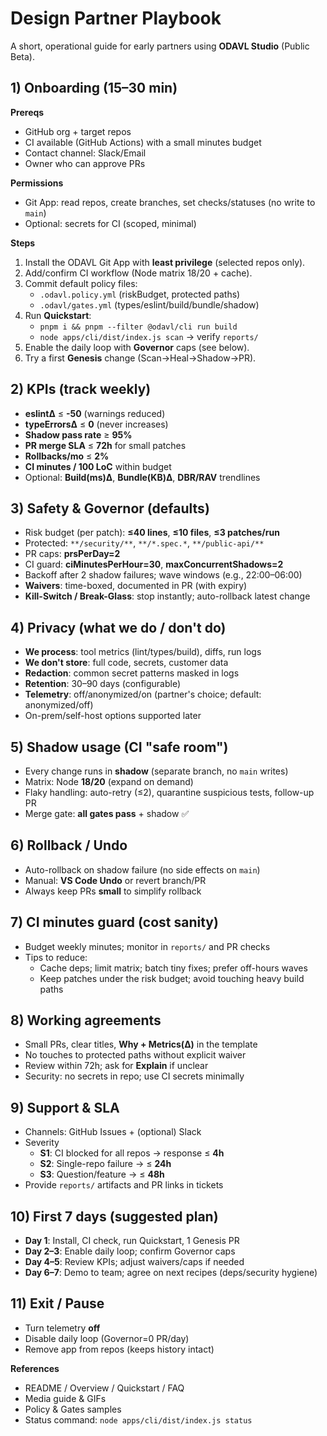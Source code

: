 # Design Partner Playbook

A short, operational guide for early partners using **ODAVL Studio** (Public Beta).

## 1) Onboarding (15–30 min)

**Prereqs**

- GitHub org + target repos
- CI available (GitHub Actions) with a small minutes budget
- Contact channel: Slack/Email
- Owner who can approve PRs

**Permissions**

- Git App: read repos, create branches, set checks/statuses (no write to `main`)
- Optional: secrets for CI (scoped, minimal)

**Steps**

1. Install the ODAVL Git App with **least privilege** (selected repos only).
2. Add/confirm CI workflow (Node matrix 18/20 + cache).
3. Commit default policy files:
   - `.odavl.policy.yml` (riskBudget, protected paths)
   - `.odavl/gates.yml` (types/eslint/build/bundle/shadow)
4. Run **Quickstart**:
   - `pnpm i && pnpm --filter @odavl/cli run build`
   - `node apps/cli/dist/index.js scan` → verify `reports/`
5. Enable the daily loop with **Governor** caps (see below).
6. Try a first **Genesis** change (Scan→Heal→Shadow→PR).

## 2) KPIs (track weekly)

- **eslintΔ** ≤ **-50** (warnings reduced)
- **typeErrorsΔ** ≤ **0** (never increases)
- **Shadow pass rate** ≥ **95%**
- **PR merge SLA** ≤ **72h** for small patches
- **Rollbacks/mo** ≤ **2%**
- **CI minutes / 100 LoC** within budget
- Optional: **Build(ms)Δ**, **Bundle(KB)Δ**, **DBR/RAV** trendlines

## 3) Safety & Governor (defaults)

- Risk budget (per patch): **≤40 lines**, **≤10 files**, **≤3 patches/run**
- Protected: `**/security/**`, `**/*.spec.*`, `**/public-api/**`
- PR caps: **prsPerDay=2**
- CI guard: **ciMinutesPerHour=30**, **maxConcurrentShadows=2**
- Backoff after 2 shadow failures; wave windows (e.g., 22:00–06:00)
- **Waivers**: time-boxed, documented in PR (with expiry)
- **Kill-Switch / Break-Glass**: stop instantly; auto-rollback latest change

## 4) Privacy (what we do / don't do)

- **We process**: tool metrics (lint/types/build), diffs, run logs
- **We don't store**: full code, secrets, customer data
- **Redaction**: common secret patterns masked in logs
- **Retention**: 30–90 days (configurable)
- **Telemetry**: off/anonymized/on (partner's choice; default: anonymized/off)
- On-prem/self-host options supported later

## 5) Shadow usage (CI "safe room")

- Every change runs in **shadow** (separate branch, no `main` writes)
- Matrix: Node **18/20** (expand on demand)
- Flaky handling: auto-retry (≤2), quarantine suspicious tests, follow-up PR
- Merge gate: **all gates pass** + shadow ✅

## 6) Rollback / Undo

- Auto-rollback on shadow failure (no side effects on `main`)
- Manual: **VS Code Undo** or revert branch/PR
- Always keep PRs **small** to simplify rollback

## 7) CI minutes guard (cost sanity)

- Budget weekly minutes; monitor in `reports/` and PR checks
- Tips to reduce:
  - Cache deps; limit matrix; batch tiny fixes; prefer off-hours waves
  - Keep patches under the risk budget; avoid touching heavy build paths

## 8) Working agreements

- Small PRs, clear titles, **Why + Metrics(Δ)** in the template
- No touches to protected paths without explicit waiver
- Review within 72h; ask for **Explain** if unclear
- Security: no secrets in repo; use CI secrets minimally

## 9) Support & SLA

- Channels: GitHub Issues + (optional) Slack
- Severity
  - **S1**: CI blocked for all repos → response ≤ **4h**
  - **S2**: Single-repo failure → ≤ **24h**
  - **S3**: Question/feature → ≤ **48h**
- Provide `reports/` artifacts and PR links in tickets

## 10) First 7 days (suggested plan)

- **Day 1**: Install, CI check, run Quickstart, 1 Genesis PR
- **Day 2–3**: Enable daily loop; confirm Governor caps
- **Day 4–5**: Review KPIs; adjust waivers/caps if needed
- **Day 6–7**: Demo to team; agree on next recipes (deps/security hygiene)

## 11) Exit / Pause

- Turn telemetry **off**
- Disable daily loop (Governor=0 PR/day)
- Remove app from repos (keeps history intact)

**References**

- README / Overview / Quickstart / FAQ
- Media guide & GIFs
- Policy & Gates samples
- Status command: `node apps/cli/dist/index.js status`
